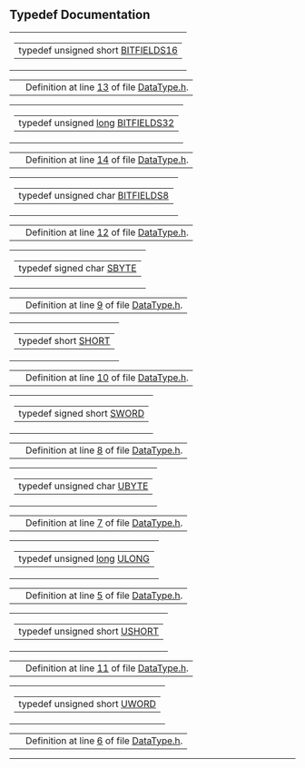 ## Typedef Documentation

<span id="9a6a372767da4ea24a255124f6992b1c" class="anchor"></span>

<table class="mdTable" data-cellpadding="2" data-cellspacing="0">
<colgroup>
<col style="width: 100%" />
</colgroup>
<tbody>
<tr>
<td class="mdRow"><table data-cellpadding="0" data-cellspacing="0" data-border="0">
<tbody>
<tr>
<td class="md" data-nowrap="" data-valign="top">typedef unsigned short <a href="DataType_8h.md#9a6a372767da4ea24a255124f6992b1c" class="el">BITFIELDS16</a></td>
</tr>
</tbody>
</table></td>
</tr>
</tbody>
</table>

|  |  |
|----|----|
|   | Definition at line <a href="DataType_8h-source.md#l00013" class="el">13</a> of file <a href="DataType_8h-source.md" class="el">DataType.h</a>. |

<span id="380f82d4e599453c47d120058bd9f412" class="anchor"></span>

<table class="mdTable" data-cellpadding="2" data-cellspacing="0">
<colgroup>
<col style="width: 100%" />
</colgroup>
<tbody>
<tr>
<td class="mdRow"><table data-cellpadding="0" data-cellspacing="0" data-border="0">
<tbody>
<tr>
<td class="md" data-nowrap="" data-valign="top">typedef unsigned <a href="Rave_8h.md#f03dc93db7c58a69ed5c83e1fa49cf0e" class="el">long</a> <a href="DataType_8h.md#380f82d4e599453c47d120058bd9f412" class="el">BITFIELDS32</a></td>
</tr>
</tbody>
</table></td>
</tr>
</tbody>
</table>

|  |  |
|----|----|
|   | Definition at line <a href="DataType_8h-source.md#l00014" class="el">14</a> of file <a href="DataType_8h-source.md" class="el">DataType.h</a>. |

<span id="7e9b4fe63d6a99943c9e4821ec229b9a" class="anchor"></span>

<table class="mdTable" data-cellpadding="2" data-cellspacing="0">
<colgroup>
<col style="width: 100%" />
</colgroup>
<tbody>
<tr>
<td class="mdRow"><table data-cellpadding="0" data-cellspacing="0" data-border="0">
<tbody>
<tr>
<td class="md" data-nowrap="" data-valign="top">typedef unsigned char <a href="DataType_8h.md#7e9b4fe63d6a99943c9e4821ec229b9a" class="el">BITFIELDS8</a></td>
</tr>
</tbody>
</table></td>
</tr>
</tbody>
</table>

|  |  |
|----|----|
|   | Definition at line <a href="DataType_8h-source.md#l00012" class="el">12</a> of file <a href="DataType_8h-source.md" class="el">DataType.h</a>. |

<span id="ed2faba8f48cf2c4bfa2014166424df0" class="anchor"></span>

<table class="mdTable" data-cellpadding="2" data-cellspacing="0">
<colgroup>
<col style="width: 100%" />
</colgroup>
<tbody>
<tr>
<td class="mdRow"><table data-cellpadding="0" data-cellspacing="0" data-border="0">
<tbody>
<tr>
<td class="md" data-nowrap="" data-valign="top">typedef signed char <a href="DataType_8h.md#ed2faba8f48cf2c4bfa2014166424df0" class="el">SBYTE</a></td>
</tr>
</tbody>
</table></td>
</tr>
</tbody>
</table>

|  |  |
|----|----|
|   | Definition at line <a href="DataType_8h-source.md#l00009" class="el">9</a> of file <a href="DataType_8h-source.md" class="el">DataType.h</a>. |

<span id="a35c2b02966b1563e5bf7b81b8b0cf77" class="anchor"></span>

<table class="mdTable" data-cellpadding="2" data-cellspacing="0">
<colgroup>
<col style="width: 100%" />
</colgroup>
<tbody>
<tr>
<td class="mdRow"><table data-cellpadding="0" data-cellspacing="0" data-border="0">
<tbody>
<tr>
<td class="md" data-nowrap="" data-valign="top">typedef short <a href="DataType_8h.md#a35c2b02966b1563e5bf7b81b8b0cf77" class="el">SHORT</a></td>
</tr>
</tbody>
</table></td>
</tr>
</tbody>
</table>

|  |  |
|----|----|
|   | Definition at line <a href="DataType_8h-source.md#l00010" class="el">10</a> of file <a href="DataType_8h-source.md" class="el">DataType.h</a>. |

<span id="cbd2d4a26a53d662f50ce88a33d98f5b" class="anchor"></span>

<table class="mdTable" data-cellpadding="2" data-cellspacing="0">
<colgroup>
<col style="width: 100%" />
</colgroup>
<tbody>
<tr>
<td class="mdRow"><table data-cellpadding="0" data-cellspacing="0" data-border="0">
<tbody>
<tr>
<td class="md" data-nowrap="" data-valign="top">typedef signed short <a href="DataType_8h.md#cbd2d4a26a53d662f50ce88a33d98f5b" class="el">SWORD</a></td>
</tr>
</tbody>
</table></td>
</tr>
</tbody>
</table>

|  |  |
|----|----|
|   | Definition at line <a href="DataType_8h-source.md#l00008" class="el">8</a> of file <a href="DataType_8h-source.md" class="el">DataType.h</a>. |

<span id="6df7643c26cd4b455d883d8fae3d6bf1" class="anchor"></span>

<table class="mdTable" data-cellpadding="2" data-cellspacing="0">
<colgroup>
<col style="width: 100%" />
</colgroup>
<tbody>
<tr>
<td class="mdRow"><table data-cellpadding="0" data-cellspacing="0" data-border="0">
<tbody>
<tr>
<td class="md" data-nowrap="" data-valign="top">typedef unsigned char <a href="DataType_8h.md#6df7643c26cd4b455d883d8fae3d6bf1" class="el">UBYTE</a></td>
</tr>
</tbody>
</table></td>
</tr>
</tbody>
</table>

|  |  |
|----|----|
|   | Definition at line <a href="DataType_8h-source.md#l00007" class="el">7</a> of file <a href="DataType_8h-source.md" class="el">DataType.h</a>. |

<span id="0edad1cd854da1f522d2a35119917e84" class="anchor"></span>

<table class="mdTable" data-cellpadding="2" data-cellspacing="0">
<colgroup>
<col style="width: 100%" />
</colgroup>
<tbody>
<tr>
<td class="mdRow"><table data-cellpadding="0" data-cellspacing="0" data-border="0">
<tbody>
<tr>
<td class="md" data-nowrap="" data-valign="top">typedef unsigned <a href="Rave_8h.md#f03dc93db7c58a69ed5c83e1fa49cf0e" class="el">long</a> <a href="DataType_8h.md#0edad1cd854da1f522d2a35119917e84" class="el">ULONG</a></td>
</tr>
</tbody>
</table></td>
</tr>
</tbody>
</table>

|  |  |
|----|----|
|   | Definition at line <a href="DataType_8h-source.md#l00005" class="el">5</a> of file <a href="DataType_8h-source.md" class="el">DataType.h</a>. |

<span id="b8627cc5bae17ed1687bb487a4d70a3e" class="anchor"></span>

<table class="mdTable" data-cellpadding="2" data-cellspacing="0">
<colgroup>
<col style="width: 100%" />
</colgroup>
<tbody>
<tr>
<td class="mdRow"><table data-cellpadding="0" data-cellspacing="0" data-border="0">
<tbody>
<tr>
<td class="md" data-nowrap="" data-valign="top">typedef unsigned short <a href="DataType_8h.md#b8627cc5bae17ed1687bb487a4d70a3e" class="el">USHORT</a></td>
</tr>
</tbody>
</table></td>
</tr>
</tbody>
</table>

|  |  |
|----|----|
|   | Definition at line <a href="DataType_8h-source.md#l00011" class="el">11</a> of file <a href="DataType_8h-source.md" class="el">DataType.h</a>. |

<span id="39e2ad1a55f0dcdf5d92e82fe2e3a83d" class="anchor"></span>

<table class="mdTable" data-cellpadding="2" data-cellspacing="0">
<colgroup>
<col style="width: 100%" />
</colgroup>
<tbody>
<tr>
<td class="mdRow"><table data-cellpadding="0" data-cellspacing="0" data-border="0">
<tbody>
<tr>
<td class="md" data-nowrap="" data-valign="top">typedef unsigned short <a href="DataType_8h.md#39e2ad1a55f0dcdf5d92e82fe2e3a83d" class="el">UWORD</a></td>
</tr>
</tbody>
</table></td>
</tr>
</tbody>
</table>

|  |  |
|----|----|
|   | Definition at line <a href="DataType_8h-source.md#l00006" class="el">6</a> of file <a href="DataType_8h-source.md" class="el">DataType.h</a>. |

------------------------------------------------------------------------

